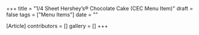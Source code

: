 +++
title = "1/4 Sheet Hershey’s® Chocolate Cake (CEC Menu Item)"
draft = false
tags = ["Menu Items"]
date = ""

[Article]
contributors = []
gallery = []
+++